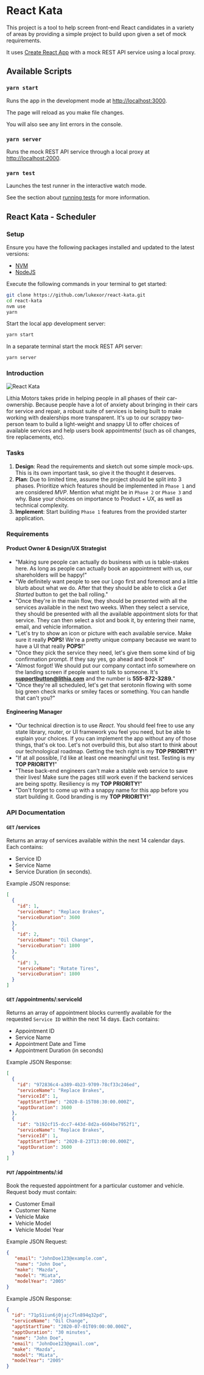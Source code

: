 # React Kata

This project is a tool to help screen front-end React candidates in a variety of
areas by providing a simple project to build upon given a set of mock
requirements.

It uses [Create React App](https://github.com/facebook/create-react-app) with
a mock REST API service using a local proxy.

## Available Scripts

### `yarn start`

Runs the app in the development mode at
[http://localhost:3000](http://localhost:3000).

The page will reload as you make file changes.

You will also see any lint errors in the console.

### `yarn server`

Runs the mock REST API service through a local proxy at
[http://localhost:2000](http://localhost:2000).

### `yarn test`

Launches the test runner in the interactive watch mode.

See the section about [running
tests](https://facebook.github.io/create-react-app/docs/running-tests) for more
information.

## React Kata - Scheduler

### Setup

Ensure you have the following packages installed and updated to the latest
versions:

- [NVM](http://nvm.sh/)
- [NodeJS](https://nodejs.org/en/)

Execute the following commands in your terminal to get started:

```sh
git clone https://github.com/lukexor/react-kata.git
cd react-kata
nvm use
yarn
```

Start the local app development server:

```sh
yarn start
```

In a separate terminal start the mock REST API server:

```sh
yarn server
```

### Introduction

![React Kata](https://github.com/lukexor/react-kata/blob/main/public/logo.png?raw=true)

Lithia Motors takes pride in helping people in all phases of their
car-ownership. Because people have a lot of anxiety about bringing in their cars
for service and repair, a robust suite of services is being built to make
working with dealerships more transparent. It's up to our scrappy
two-person team to build a light-weight and snappy UI to offer choices of
available services and help users book appointments! (such as oil changes, tire
replacements, etc).

### Tasks

1. **Design**: Read the requirements and sketch out some simple mock-ups. This
   is its own important task, so give it the thought it deserves.
1. **Plan**: Due to limited time, assume the project should be split into
   3 phases. Prioritize which features should be implemented in `Phase 1` and
   are considered *MVP*. Mention what might be in `Phase 2` or `Phase 3` and why.
   Base your choices on importance to Product + UX, as well as technical
   complexity.
1. **Implement**: Start building `Phase 1` features from the provided starter
   application.

### Requirements

#### Product Owner & Design/UX Strategist

- "Making sure people can actually do business with us is table-stakes here. As
long as people can actually book an appointment with us, our shareholders will
be happy!"
- "We definitely want people to see our Logo first and foremost and a little blurb
about what we do. After that they should be able to click a *Get Started* button
to get the ball rolling."
- "Once they're in the main flow, they should be presented with all the services
available in the next two weeks. When they select a service, they should be
presented with all the available appointment slots for that service. They can
then select a slot and book it, by entering their name, email, and vehicle
information.
- "Let's try to show an icon or  picture with each available service. Make sure
it really **POPS!** We're a pretty unique company because we want to have a UI that
really **POPS!**"
- "Once they pick the service they need, let's give them some kind of big
confirmation prompt. If they say yes, go ahead and book it"
- "Almost forgot! We should put our company contact info somewhere on the landing
screen if people want to talk to someone. It's **supportbutton@lithia.com** and the
number is **555-872-3289.**"
- "Once they're all scheduled, let's get that serotonin flowing with some big
green check marks or smiley faces or something. You can handle that can't you?"

#### Engineering Manager

- "Our technical direction is to use *React*. You should feel free to use any
  state library, router, or UI framework you feel you need, but be able to
  explain your choices. If you can implement the app without any of those
  things, that's ok too. Let's not overbuild this, but also start to think
  about our technological roadmap. Getting the tech right is my **TOP PRIORITY!**"
- "If at all possible, I'd like at least one meaningful unit test. Testing is
  my **TOP PRIORITY!**"
- "These back-end engineers can't make a stable web service to save their lives!
  Make sure the pages still work even if the backend services are being spotty.
  Resiliency is my **TOP PRIORITY!**"
- "Don't forget to come up with a snappy name for this app before you start
  building it. Good branding is my **TOP PRIORITY!**"

### API Documentation

#### `GET` /services

Returns an array of services available within the next 14 calendar days. Each contains:

- Service ID
- Service Name
- Service Duration (in seconds).

Example JSON response:

```json
[
  {
    "id": 1,
    "serviceName": "Replace Brakes",
    "serviceDuration": 3600
  },
  {
    "id": 2,
    "serviceName": "Oil Change",
    "serviceDuration": 1800
  },
  {
    "id": 3,
    "serviceName": "Rotate Tires",
    "serviceDuration": 1800
  }
]
```

#### `GET` /appointments/:serviceId

Returns an array of appointment blocks currently available for the requested
`Service ID` within the next 14 days. Each contains:

- Appointment ID
- Service Name
- Appointment Date and Time
- Appointment Duration (in seconds)

Example JSON Response:

```json
[
  {
    "id": "972836c4-a389-4b23-9709-78cf33c246ed",
    "serviceName": "Replace Brakes",
    "serviceId": 1,
    "apptStartTime": "2020-8-15T08:30:00.000Z",
    "apptDuration": 3600
  },
  {
    "id": "b192cf15-dcc7-443d-8d2a-6604be7952f1",
    "serviceName": "Replace Brakes",
    "serviceId": 1,
    "apptStartTime": "2020-8-23T13:00:00.000Z",
    "apptDuration": 3600
  }
]
```

#### `PUT` /appointments/:id

Book the requested appointment for a particular customer and vehicle. Request
body must contain:

- Customer Email
- Customer Name
- Vehicle Make
- Vehicle Model
- Vehicle Model Year

Example JSON Request:

```json
{
   "email": "JohnDoe123@example.com",
   "name": "John Doe",
   "make": "Mazda",
   "model": "Miata",
   "modelYear": "2005"
}
```

Example JSON Response:

```json
{
  "id": "71p51iun6j0jajc7ln894q32pd",
  "serviceName": "Oil Change",
  "apptStartTime": "2020-07-01T09:00:00.000Z",
  "apptDuration": "30 minutes",
  "name": "John Doe",
  "email": "JohnDoe123@gmail.com",
  "make": "Mazda",
  "model": "Miata",
  "modelYear": "2005"
}
```
